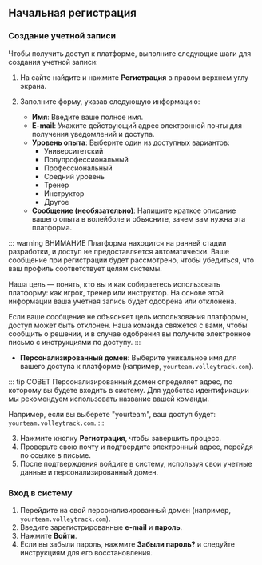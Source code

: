## Начальная регистрация

### Создание учетной записи

Чтобы получить доступ к платформе, выполните следующие шаги для создания учетной записи:

1. На сайте найдите и нажмите **Регистрация** в правом верхнем углу экрана.
2. Заполните форму, указав следующую информацию:

   - **Имя**: Введите ваше полное имя.
   - **E-mail**: Укажите действующий адрес электронной почты для получения уведомлений и доступа.
   - **Уровень опыта**: Выберите один из доступных вариантов:
     - Университетский
     - Полупрофессиональный
     - Профессиональный
     - Средний уровень
     - Тренер
     - Инструктор
     - Другое
   - **Сообщение (необязательно)**: Напишите краткое описание вашего опыта в волейболе и объясните, зачем вам нужна эта платформа.

::: warning ВНИМАНИЕ
Платформа находится на ранней стадии разработки, и доступ не предоставляется автоматически. Ваше сообщение при регистрации будет рассмотрено, чтобы убедиться, что ваш профиль соответствует целям системы.

Наша цель — понять, кто вы и как собираетесь использовать платформу: как игрок, тренер или инструктор. На основе этой информации ваша учетная запись будет одобрена или отклонена.

Если ваше сообщение не объясняет цель использования платформы, доступ может быть отклонен. Наша команда свяжется с вами, чтобы сообщить о решении, и в случае одобрения вы получите электронное письмо с инструкциями по доступу.
:::

   - **Персонализированный домен**: Выберите уникальное имя для вашего доступа к платформе (например, `yourteam.volleytrack.com`).

::: tip СОВЕТ
Персонализированный домен определяет адрес, по которому вы будете входить в систему. Для удобства идентификации мы рекомендуем использовать название вашей команды.

Например, если вы выберете "yourteam", ваш доступ будет: `yourteam.volleytrack.com`.
:::

3. Нажмите кнопку **Регистрация**, чтобы завершить процесс.
4. Проверьте свою почту и подтвердите электронный адрес, перейдя по ссылке в письме.
5. После подтверждения войдите в систему, используя свои учетные данные и персонализированный домен.

### Вход в систему

1. Перейдите на свой персонализированный домен (например, `yourteam.volleytrack.com`).
2. Введите зарегистрированные **e-mail** и **пароль**.
3. Нажмите **Войти**.
4. Если вы забыли пароль, нажмите **Забыли пароль?** и следуйте инструкциям для его восстановления.
